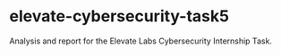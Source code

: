 # elevate-cybersecurity-task5
Analysis and report for the Elevate Labs Cybersecurity Internship Task.
